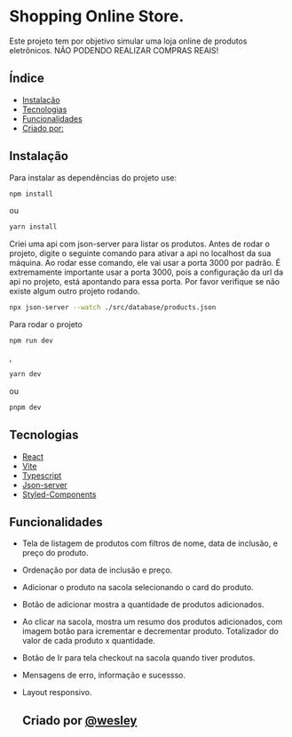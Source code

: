 # Shopping Online Store.

Este projeto tem por objetivo simular uma loja online de produtos eletrônicos. NÃO PODENDO REALIZAR COMPRAS REAIS!

## Índice

- [Instalação](#instalação)
- [Tecnologias](#tecnologias)
- [Funcionalidades](#funcionalidades)
- [Criado por:](#criado)

## Instalação

Para instalar as dependências do projeto use: 
```bash
npm install
```
ou
```bash
yarn install
```

Criei uma api com json-server para listar os produtos. Antes de rodar o projeto, digite o seguinte comando para ativar a api no localhost da sua máquina. Ao rodar esse comando, ele vai usar a porta 3000 por padrão. É extremamente importante usar a porta 3000, pois a configuração da url da api no projeto, está apontando para essa porta. Por favor verifique se não existe algum outro projeto rodando.

```bash
npx json-server --watch ./src/database/products.json
````
Para rodar o projeto 
```bash
npm run dev
```
, 
```bash
yarn dev
```
ou 
```bash
pnpm dev
```

## Tecnologias

- [React](https://pt-br.legacy.reactjs.org/)
- [Vite](https://vitejs.dev/)
- [Typescript](https://www.typescriptlang.org/)
- [Json-server](https://www.npmjs.com/package/json-server/v/0.17.1)
- [Styled-Components](https://styled-components.com)

## Funcionalidades

- Tela de listagem de produtos com filtros de nome, data de inclusão, e preço do produto.
- Ordenação por data de inclusão e preço.
- Adicionar o produto na sacola selecionando o card do produto.
- Botão de adicionar mostra a quantidade de produtos adicionados.
- Ao clicar na sacola, mostra um resumo dos produtos adicionados, com imagem botão para icrementar e decrementar produto. Totalizador do valor de cada produto x quantidade.
- Botão de Ir para tela checkout na sacola quando tiver produtos.
- Mensagens de erro, informação e sucessso.
- Layout responsivo.

  ## Criado por [@wesley](https://www.linkedin.com/in/wesley-oliveira-sistemasinformacao/)


